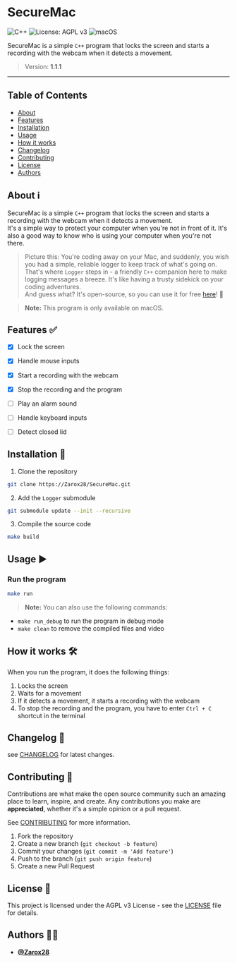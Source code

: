 # SecureMac

![C++](https://img.shields.io/badge/c++-%2300599C.svg?style=for-the-badge&logo=c%2B%2B&logoColor=white)
![License: AGPL v3](https://img.shields.io/badge/License-AGPL_v3-blue.svg?style=for-the-badge)
![macOS](https://img.shields.io/badge/mac%20os-000000?style=for-the-badge&logo=macos&logoColor=F0F0F0)

SecureMac is a simple `C++` program that locks the screen and starts a recording with the webcam when it detects a movement.

> Version: **1.1.1**

---

## Table of Contents

- [About](#about)
- [Features](#features)
- [Installation](#installation)
- [Usage](#usage)
- [How it works](#how-it-works-)
- [Changelog](#changelog)
- [Contributing](#contributing)
- [License](#license)
- [Authors](#authors)

## About ℹ️

SecureMac is a simple `C++` program that locks the screen and starts a recording with the webcam when it detects a movement.\
It's a simple way to protect your computer when you're not in front of it. It's also a good way to know who is using your computer when you're not there.

> Picture this: You're coding away on your Mac, and suddenly, you wish you had a simple, reliable logger to keep track of what's going on.\
That's where `Logger` steps in - a friendly `C++` companion here to make logging messages a breeze. It's like having a trusty sidekick on your coding adventures.\
And guess what? It's open-source, so you can use it for free [here](https://github.com/Zarox28/Logger)! 🎉

> **Note:** This program is only available on macOS.

## Features ✅

- [x] Lock the screen
- [x] Handle mouse inputs
- [x] Start a recording with the webcam
- [x] Stop the recording and the program

- [ ] Play an alarm sound
- [ ] Handle keyboard inputs
- [ ] Detect closed lid

## Installation 🚀

1. Clone the repository

```bash
git clone https://Zarox28/SecureMac.git
```

2. Add the `Logger` submodule

```bash
git submodule update --init --recursive
```

3. Compile the source code

```bash
make build
```

## Usage ▶️

### Run the program

```bash
make run
```

> **Note:** You can also use the following commands:

- `make run_debug` to run the program in debug mode
- `make clean` to remove the compiled files and video

## How it works 🛠️

When you run the program, it does the following things:

1. Locks the screen
2. Waits for a movement
3. If it detects a movement, it starts a recording with the webcam
4. To stop the recording and the program, you have to enter `Ctrl + C` shortcut in the terminal

## Changelog 📆

see [CHANGELOG](CHANGELOG.md) for latest changes.

## Contributing 🤝

Contributions are what make the open source community such an amazing place to learn, inspire, and create. Any contributions you make are **appreciated**, whether it's a simple opinion or a pull request.

See [CONTRIBUTING](CONTRIBUTING.md) for more information.

1. Fork the repository
2. Create a new branch (`git checkout -b feature`)
3. Commit your changes (`git commit -m 'Add feature'`)
4. Push to the branch (`git push origin feature`)
5. Create a new Pull Request

## License 📜

This project is licensed under the AGPL v3 License - see the [LICENSE](LICENSE.md) file for details.

## Authors 👨‍💻

- **[@Zarox28](https://github.com/Zarox28)**
